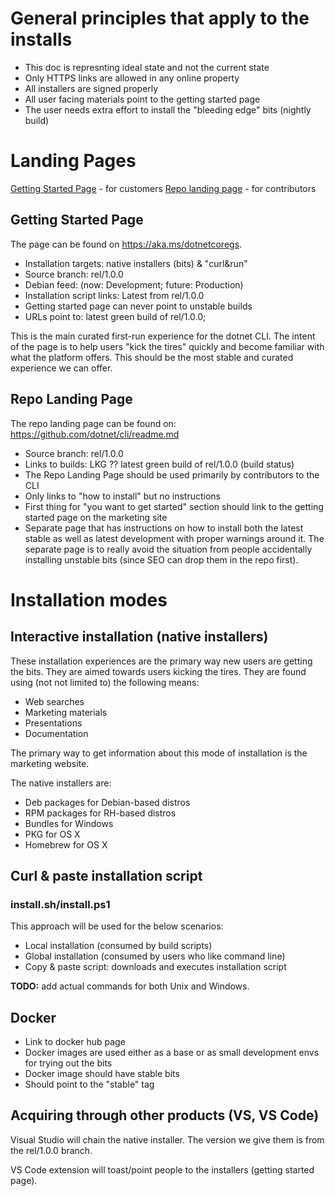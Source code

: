# General principles that apply to the installs
- This doc is represnting ideal state and not the current state
- Only HTTPS links are allowed in any online property 
- All installers are signed properly 
- All user facing materials point to the getting started page
- The user needs extra effort to install the "bleeding edge" bits (nightly build)

# Landing Pages
[Getting Started Page](https://aka.ms/dotnetcoregs) - for customers
[Repo landing page](https://github.com/dotnet/cli/blob/rel/1.0.0/README.md) - for contributors

## Getting Started Page
The page can be found on https://aka.ms/dotnetcoregs. 

* Installation targets: native installers (bits) & "curl&run"
* Source branch: rel/1.0.0
* Debian feed: (now: Development; future: Production)
* Installation script links: Latest from rel/1.0.0
* Getting started page can never point to unstable builds
* URLs point to: latest green build of rel/1.0.0;

This is the main curated first-run experience for the dotnet CLI. The intent of the page is to help users "kick the tires" quickly and become familiar with what the platform offers. This should be the most stable and curated experience we can offer. 

## Repo Landing Page
The repo landing page can be found on: https://github.com/dotnet/cli/readme.md
* Source branch: rel/1.0.0
* Links to builds: LKG ?? latest green build of rel/1.0.0 (build status)
* The Repo Landing Page should be used primarily by contributors to the CLI
* Only links to "how to install" but no instructions
* First thing for "you want to get started" section should link to the getting started page on the marketing site
* Separate page that has instructions on how to install both the latest stable as well as latest development with proper warnings around it. The separate page is to really avoid the situation from people accidentally installing unstable bits (since SEO can drop them in the repo first). 

# Installation modes

## Interactive installation (native installers)
These installation experiences are the primary way new users are getting the bits. They are aimed towards users kicking the tires. They are found using (not not limited to) the following means:

* Web searches
* Marketing materials
* Presentations
* Documentation

The primary way to get information about this mode of installation is the marketing website. 

The native installers are:

* Deb packages for Debian-based distros
* RPM packages for RH-based distros
* Bundles for Windows
* PKG for OS X
* Homebrew for OS X

## Curl & paste installation script
### install.sh/install.ps1
This approach will be used for the below scenarios:

* Local installation (consumed by build scripts)
* Global installation (consumed by users who like command line)
* Copy & paste script: downloads and executes installation script

**TODO:** add actual commands for both Unix and Windows. 

## Docker
* Link to docker hub page
* Docker images are used either as a base or as small development envs for trying out the bits
* Docker image should have stable bits
* Should point to the "stable" tag

## Acquiring through other products (VS, VS Code)
Visual Studio will chain the native installer. The version we give them is from the rel/1.0.0 branch. 

VS Code extension will toast/point people to the installers (getting started page). 
